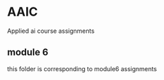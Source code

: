 # AAIC
Applied ai course assignments
## module 6
this folder is corresponding to module6 assignments
